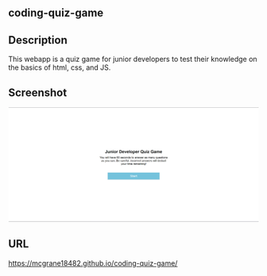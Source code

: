 ## coding-quiz-game

## Description
This webapp is a quiz game for junior developers to test their knowledge on the basics of html, css, and JS.

## Screenshot
<img src = "assets/coding-quiz-screenshot.png" alt = "This webpage shows a start button and instructions on how to play the game">

## URL
https://mcgrane18482.github.io/coding-quiz-game/ 